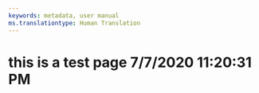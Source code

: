 ```yaml
---
keywords: metadata, user manual
ms.translationtype: Human Translation
---
```

# this is a test page 7/7/2020 11:20:31 PM
